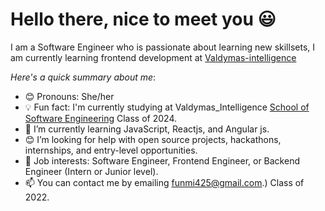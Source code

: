 # Hello there, nice to meet you 😃

I am a Software Engineer who is passionate about learning new skillsets, I am currently learning frontend development at [Valdymas-intelligence](https://valdymasintelligence.org/)

*Here's a quick summary about me*:

- 😊 Pronouns: She/her
- 💡 Fun fact: I'm currently studying at Valdymas_Intelligence [School of Software Engineering](https://valdymasintelligence.org/) Class of 2024.
- 🌱 I’m currently learning JavaScript, Reactjs, and Angular js.
- 😊 I’m looking for help with open source projects, hackathons, internships, and entry-level opportunities.
- 💼 Job interests: Software Engineer, Frontend Engineer, or Backend Engineer (Intern or Junior level).
- 📫 You can contact me by emailing funmi425@gmail.com.) Class of 2022.
